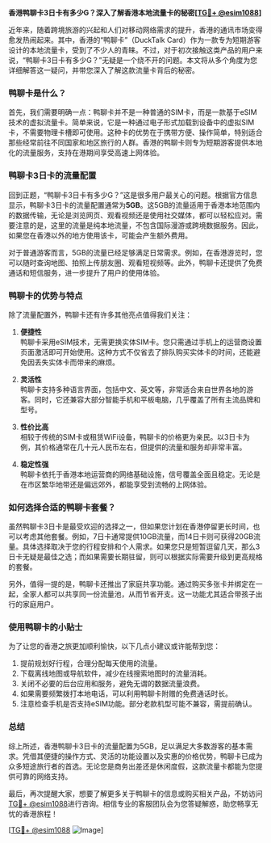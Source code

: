 **香港鸭聊卡3日卡有多少G？深入了解香港本地流量卡的秘密[[TG💪+ @esim1088](https://t.me/s/esim1088)]**

近年来，随着跨境旅游的兴起和人们对移动网络需求的提升，香港的通讯市场变得愈发热闹起来。其中，香港的“鸭聊卡”（DuckTalk Card）作为一款专为短期游客设计的本地流量卡，受到了不少人的青睐。不过，对于初次接触这类产品的用户来说，“鸭聊卡3日卡有多少G？”无疑是一个绕不开的问题。本文将从多个角度为您详细解答这一疑问，并带您深入了解这款流量卡背后的秘密。

### 鸭聊卡是什么？

首先，我们需要明确一点：鸭聊卡并不是一种普通的SIM卡，而是一款基于eSIM技术的虚拟流量卡。简单来说，它是一种通过电子形式加载到设备中的虚拟SIM卡，不需要物理卡槽即可使用。这种卡的优势在于携带方便、操作简单，特别适合那些经常前往不同国家和地区旅行的人群。香港的鸭聊卡则专为短期游客提供本地化的流量服务，支持在港期间享受高速上网体验。

### 鸭聊卡3日卡的流量配置

回到正题，“鸭聊卡3日卡有多少G？”这是很多用户最关心的问题。根据官方信息显示，鸭聊卡3日卡的流量配置通常为**5GB**。这5GB的流量适用于香港本地范围内的数据传输，无论是浏览网页、观看视频还是使用社交媒体，都可以轻松应对。需要注意的是，这里的流量是纯本地流量，不包含国际漫游或跨境数据服务。因此，如果您在香港以外的地方使用该卡，可能会产生额外费用。

对于普通游客而言，5GB的流量已经足够满足日常需求。例如，在香港游览时，您可以随时查询地图、拍照上传朋友圈、观看短视频等。此外，鸭聊卡还提供了免费通话和短信服务，进一步提升了用户的使用体验。

### 鸭聊卡的优势与特点

除了流量配置外，鸭聊卡还有许多其他亮点值得我们关注：

1. **便捷性**  
   鸭聊卡采用eSIM技术，无需更换实体SIM卡。您只需通过手机上的运营商设置页面激活即可开始使用。这种方式不仅省去了排队购买实体卡的时间，还能避免因丢失实体卡而带来的麻烦。

2. **灵活性**  
   鸭聊卡支持多种语言界面，包括中文、英文等，非常适合来自世界各地的游客。同时，它还兼容大部分智能手机和平板电脑，几乎覆盖了所有主流品牌和型号。

3. **性价比高**  
   相较于传统的SIM卡或租赁WiFi设备，鸭聊卡的价格更为亲民。以3日卡为例，其价格通常在几十元人民币左右，但提供的流量和服务却非常丰富。

4. **稳定性强**  
   鸭聊卡依托于香港本地运营商的网络基础设施，信号覆盖全面且稳定。无论是在市区繁华地带还是偏远郊外，都能享受到流畅的上网体验。

### 如何选择合适的鸭聊卡套餐？

虽然鸭聊卡3日卡是最受欢迎的选择之一，但如果您计划在香港停留更长时间，也可以考虑其他套餐。例如，7日卡通常提供10GB流量，而14日卡则可获得20GB流量。具体选择取决于您的行程安排和个人需求。如果您只是短暂逗留几天，那么3日卡无疑是最佳之选；而如果需要长期驻留，则可以根据实际需要升级到更高规格的套餐。

另外，值得一提的是，鸭聊卡还推出了家庭共享功能。通过购买多张卡并绑定在一起，全家人都可以共享同一份流量池，从而节省开支。这一功能尤其适合带孩子出行的家庭用户。

### 使用鸭聊卡的小贴士

为了让您的香港之旅更加顺利愉快，以下几点小建议或许能帮到您：

1. 提前规划好行程，合理分配每天使用的流量。
2. 下载离线地图或导航软件，减少在线搜索地图时的流量消耗。
3. 关闭不必要的后台应用和服务，避免无谓的数据流量浪费。
4. 如果需要频繁拨打本地电话，可以利用鸭聊卡附赠的免费通话时长。
5. 注意检查手机是否支持eSIM功能。部分老款机型可能不兼容，需提前确认。

### 总结

综上所述，香港鸭聊卡3日卡的流量配置为5GB，足以满足大多数游客的基本需求。凭借其便捷的操作方式、灵活的功能设置以及实惠的价格优势，鸭聊卡已成为众多短途旅行者的首选。无论您是商务出差还是休闲度假，这款流量卡都能为您提供可靠的网络支持。

最后，再次提醒大家，想要了解更多关于鸭聊卡的信息或购买相关产品，不妨访问[TG💪+ @esim1088](https://t.me/s/esim1088)进行咨询。相信专业的客服团队会为您答疑解惑，助您畅享无忧的香港旅程！

[[TG💪+ @esim1088](https://t.me/s/esim1088) ![Image](https://i.postimg.cc/4NQfJmqS/Snipaste-2025-05-13-00-14-12.png)]